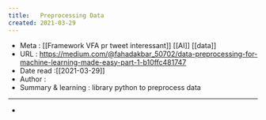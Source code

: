 ```yaml
---
title:   Preprocessing Data
created: 2021-03-29
---
```

- Meta :  [[Framework VFA pr tweet interessant]]  [[AI]] [[data]]
- URL : https://medium.com/@fahadakbar_50702/data-preprocessing-for-machine-learning-made-easy-part-1-b10ffc481747
- Date read :[[2021-03-29]]
- Author : 
- Summary & learning : library python to preprocess data 

- ------------------------------------------------ 
- 